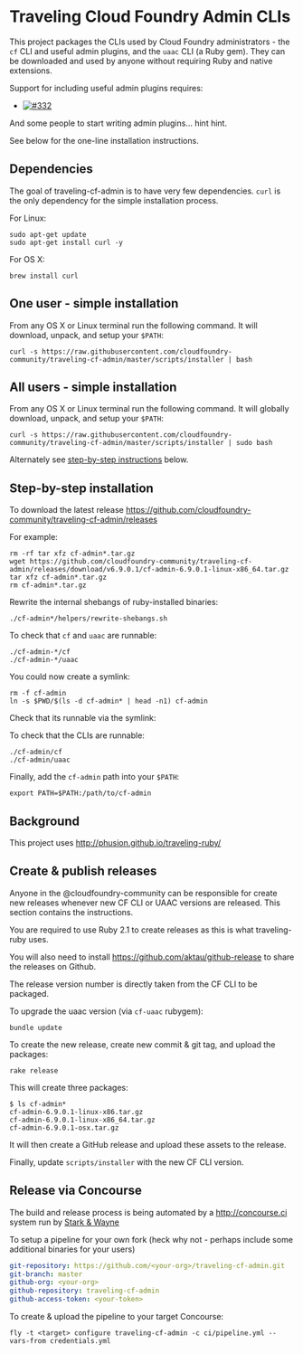 Traveling Cloud Foundry Admin CLIs
==================================

This project packages the CLIs used by Cloud Foundry administrators - the `cf` CLI and useful admin plugins, and the `uaac` CLI (a Ruby gem). They can be downloaded and used by anyone without requiring Ruby and native extensions.

Support for including useful admin plugins requires:

-	[![#332](https://github-shields.cfapps.io/github/cloudfoundry/cli/issues/332.svg?style=flat)](https://github-shields.cfapps.io/github/cloudfoundry/cli/issues/332)

And some people to start writing admin plugins... hint hint.

See below for the one-line installation instructions.

Dependencies
------------

The goal of traveling-cf-admin is to have very few dependencies. `curl` is the only dependency for the simple installation process.

For Linux:

```
sudo apt-get update
sudo apt-get install curl -y
```

For OS X:

```
brew install curl
```

One user - simple installation
------------------------------

From any OS X or Linux terminal run the following command. It will download, unpack, and setup your `$PATH`:

```
curl -s https://raw.githubusercontent.com/cloudfoundry-community/traveling-cf-admin/master/scripts/installer | bash
```

All users - simple installation
-------------------------------

From any OS X or Linux terminal run the following command. It will globally download, unpack, and setup your `$PATH`:

```
curl -s https://raw.githubusercontent.com/cloudfoundry-community/traveling-cf-admin/master/scripts/installer | sudo bash
```

Alternately see [step-by-step instructions](#step-by-step-installation) below.

Step-by-step installation
-------------------------

To download the latest release https://github.com/cloudfoundry-community/traveling-cf-admin/releases

For example:

```
rm -rf tar xfz cf-admin*.tar.gz
wget https://github.com/cloudfoundry-community/traveling-cf-admin/releases/download/v6.9.0.1/cf-admin-6.9.0.1-linux-x86_64.tar.gz
tar xfz cf-admin*.tar.gz
rm cf-admin*.tar.gz
```

Rewrite the internal shebangs of ruby-installed binaries:

```
./cf-admin*/helpers/rewrite-shebangs.sh
```

To check that `cf` and `uaac` are runnable:

```
./cf-admin-*/cf
./cf-admin-*/uaac
```

You could now create a symlink:

```
rm -f cf-admin
ln -s $PWD/$(ls -d cf-admin* | head -n1) cf-admin
```

Check that its runnable via the symlink:

To check that the CLIs are runnable:

```
./cf-admin/cf
./cf-admin/uaac
```

Finally, add the `cf-admin` path into your `$PATH`:

```
export PATH=$PATH:/path/to/cf-admin
```

Background
----------

This project uses http://phusion.github.io/traveling-ruby/

Create & publish releases
-------------------------

Anyone in the @cloudfoundry-community can be responsible for create new releases whenever new CF CLI or UAAC versions are released. This section contains the instructions.

You are required to use Ruby 2.1 to create releases as this is what traveling-ruby uses.

You will also need to install https://github.com/aktau/github-release to share the releases on Github.

The release version number is directly taken from the CF CLI to be packaged.

To upgrade the uaac version (via `cf-uaac` rubygem):

```
bundle update
```

To create the new release, create new commit & git tag, and upload the packages:

```
rake release
```

This will create three packages:

```
$ ls cf-admin*
cf-admin-6.9.0.1-linux-x86.tar.gz
cf-admin-6.9.0.1-linux-x86_64.tar.gz
cf-admin-6.9.0.1-osx.tar.gz
```

It will then create a GitHub release and upload these assets to the release.

Finally, update `scripts/installer` with the new CF CLI version.

Release via Concourse
---------------------

The build and release process is being automated by a http://concourse.ci system run by [Stark & Wayne](https://starkandwayne.com)

To setup a pipeline for your own fork (heck why not - perhaps include some additional binaries for your users)

```yaml
git-repository: https://github.com/<your-org>/traveling-cf-admin.git
git-branch: master
github-org: <your-org>
github-repository: traveling-cf-admin
github-access-token: <your-token>
```

To create & upload the pipeline to your target Concourse:

```
fly -t <target> configure traveling-cf-admin -c ci/pipeline.yml --vars-from credentials.yml
```
